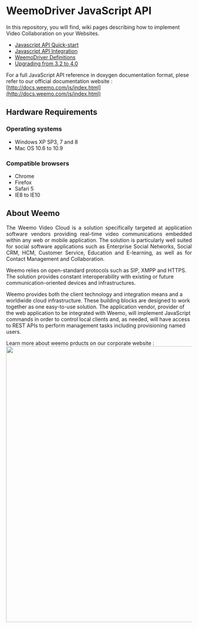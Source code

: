 # WeemoDriver JavaScript API


In this repository, you will find, wiki pages describing how to implement Video Collaboration on your Websites.

- [Javascript API Quick-start](quickstart.md)
- [Javascript API Integration](https://github.com/weemo/Release-4.0/wiki/Javascript-API-Integration)
- [WeemoDriver Definitions](https://github.com/weemo/Release-4.0/wiki/WeemoDriver-Naming)
- [Upgrading from 3.2 to 4.0](https://github.com/weemo/JavaScript-API/wiki/Upgrade-3.2-to-4.0)

For a full JavaScript API reference in doxygen documentation format, plese refer to our official documentation website : [http://docs.weemo.com/js/index.html](http://docs.weemo.com/js/index.html)

## Hardware Requirements

### Operating systems
* Windows XP SP3, 7 and 8 <br/>
* Mac OS 10.6 to 10.9

### Compatible browsers
* Chrome <br/>
* Firefox <br/>
* Safari 5  <br/>
* IE8 to IE10 


## About Weemo

<p align="justify">
The Weemo Video Cloud is a solution specifically targeted at application software vendors providing real-time video communications embedded within any web or mobile application. The solution is particularly well suited for social software applications such as Enterprise Social Networks, Social CRM, HCM, Customer Service, Education and E-learning, as well as for Contact Management and Collaboration.
</p>
<p align="justify">

Weemo relies on open-standard protocols such as SIP, XMPP and HTTPS. The solution provides constant interoperability with existing or future communication-oriented devices and infrastructures.
</p>
<p align="justify">

Weemo provides both the client technology and integration means and a worldwide cloud infrastructure. These building blocks are designed to work together as one easy-to-use solution. The application vendor, provider of the web application to be integrated with Weemo, will implement JavaScript commands in order to control local clients and, as needed, will have access to REST APIs to perform management tasks including provisioning named users.
</p>

Learn more about weemo prducts on our corporate website : 
<a href="http://www.weemo.com">
<img src="http://docs.weemo.com/img/website_shot.png" width="750px" />
</a>